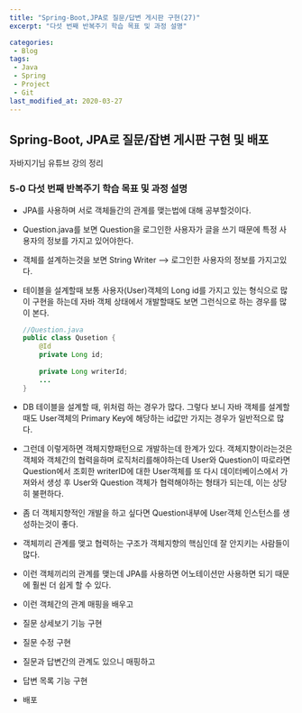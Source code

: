 ```yaml
---
title: "Spring-Boot,JPA로 질문/답변 게시판 구현(27)"
excerpt: "다섯 번째 반복주기 학습 목표 및 과정 설명"

categories:
 - Blog
tags:
 - Java
 - Spring
 - Project
 - Git
last_modified_at: 2020-03-27
---
```




## Spring-Boot, JPA로 질문/잡변 게시판 구현 및 배포

자바지기님 유튜브 강의 정리

### 5-0 다섯 번째 반복주기 학습 목표 및 과정 설명

* JPA를 사용하며 서로 객체들간의 관계를 맺는법에 대해 공부할것이다.

* Question.java를 보면 Question을 로그인한 사용자가 글을 쓰기 때문에 특정 사용자의 정보를 가지고 있어야한다.

* 객체를 설계하는것을 보면 String Writer --> 로그인한 사용자의 정보를 가지고있다. 

* 테이블을 설계할때 보통 사용자(User)객체의 Long id를 가지고 있는 형식으로 많이 구현을 하는데 자바 객체 상태에서 개발할때도 보면 그런식으로 하는 경우를 많이 본다.

  ```java
  //Question.java
  public class Qusetion {
      @Id
      private Long id;
      
      private Long writerId;
      ...
  }
  ```

* DB 테이블을 설계할 때, 위처럼 하는 경우가 많다. 그렇다 보니 자바 객체를 설계할때도 User객체의 Primary Key에 해당하는 id값만 가지는 경우가 일반적으로 많다.

* 그런데 이렇게하면 객체지향패턴으로 개발하는데 한계가 있다. 객체지향이라는것은 객체와 객체간의 협력을하며 로직처리를해야하는데 User와 Question이 따로라면 Question에서 조회한 writerID에 대한 User객체를 또 다시 데이터베이스에서 가져와서 생성 후 User와 Question 객체가 협력해야하는 형태가 되는데, 이는 상당히 불편하다.

* 좀 더 객체지향적인 개발을 하고 싶다면 Question내부에 User객체 인스턴스를 생성하는것이 좋다.

* 객체끼리 관계를 맺고 협력하는 구조가 객체지향의 핵심인데 잘 안지키는 사람들이 많다.

* 이런 객체끼리의 관계를 맺는데 JPA를 사용하면 어노테이션만 사용하면 되기 때문에 훨씬 더 쉽게 할 수 있다.

  

* 이런 객체간의 관계 매핑을 배우고

* 질문 상세보기 기능 구현

* 질문 수정 구현

* 질문과 답변간의 관계도 있으니 매핑하고

* 답변 목록 기능 구현

* 배포